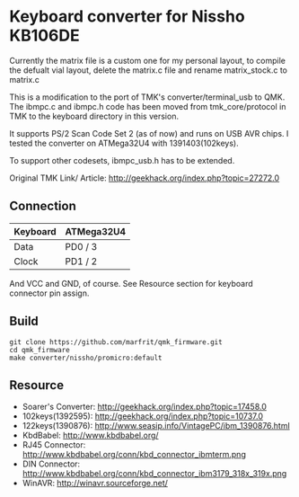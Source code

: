 # Keyboard converter for Nissho KB106DE

Currently the matrix file is a custom one for my personal layout, to compile the defualt vial layout, delete the matrix.c file and rename matrix_stock.c to matrix.c

This is a modification to the port of TMK's converter/terminal_usb to QMK.
The ibmpc.c and ibmpc.h code has been moved from 
tmk_core/protocol in TMK to the keyboard directory in 
this version.

It supports PS/2 Scan Code Set 2 (as of now) and runs on USB AVR chips.
I tested the converter on ATMega32U4 with 1391403(102keys).

To support other codesets, ibmpc_usb.h has to be extended.

Original TMK Link/ Article: http://geekhack.org/index.php?topic=27272.0

## Connection

Keyboard | ATMega32U4
:------- | :---------
Data     |  PD0 / 3
Clock    |  PD1 / 2

And VCC and GND, of course. See Resource section for keyboard connector pin assign.


## Build

```
git clone https://github.com/marfrit/qmk_firmware.git
cd qmk_firmware
make converter/nissho/promicro:default
```

## Resource

- Soarer's Converter: http://geekhack.org/index.php?topic=17458.0
- 102keys(1392595): http://geekhack.org/index.php?topic=10737.0
- 122keys(1390876): http://www.seasip.info/VintagePC/ibm_1390876.html
- KbdBabel: http://www.kbdbabel.org/
- RJ45 Connector: http://www.kbdbabel.org/conn/kbd_connector_ibmterm.png
- DIN Connector: http://www.kbdbabel.org/conn/kbd_connector_ibm3179_318x_319x.png
- WinAVR: http://winavr.sourceforge.net/


